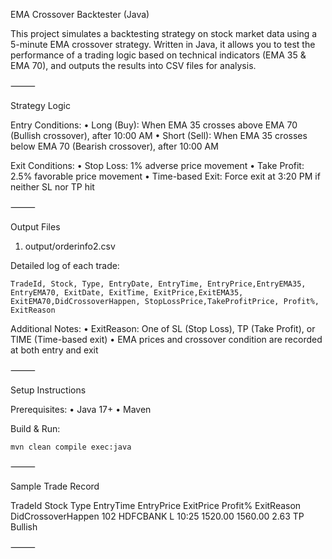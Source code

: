 EMA Crossover Backtester (Java)

This project simulates a backtesting strategy on stock market data using a 5-minute EMA crossover strategy. Written in Java, it allows you to test the performance of a trading logic based on technical indicators (EMA 35 & EMA 70), and outputs the results into CSV files for analysis.

⸻

Strategy Logic

Entry Conditions:
	•	Long (Buy): When EMA 35 crosses above EMA 70 (Bullish crossover), after 10:00 AM
	•	Short (Sell): When EMA 35 crosses below EMA 70 (Bearish crossover), after 10:00 AM

Exit Conditions:
	•	Stop Loss: 1% adverse price movement
	•	Take Profit: 2.5% favorable price movement
	•	Time-based Exit: Force exit at 3:20 PM if neither SL nor TP hit

⸻

Output Files

1. output/orderinfo2.csv

Detailed log of each trade:

```TradeId, Stock, Type, EntryDate, EntryTime, EntryPrice,EntryEMA35, EntryEMA70, ExitDate, ExitTime, ExitPrice,ExitEMA35, ExitEMA70,DidCrossoverHappen, StopLossPrice,TakeProfitPrice, Profit%, ExitReason ```

 Additional Notes:
	•	ExitReason: One of SL (Stop Loss), TP (Take Profit), or TIME (Time-based exit)
	•	EMA prices and crossover condition are recorded at both entry and exit

⸻

Setup Instructions

Prerequisites:
	•	Java 17+
	•	Maven

Build & Run:

```mvn clean compile exec:java```

⸻

 Sample Trade Record

TradeId	Stock	Type	EntryTime	EntryPrice	ExitPrice	Profit%	ExitReason	DidCrossoverHappen
102	HDFCBANK	L	10:25	1520.00	1560.00	2.63	TP	Bullish

⸻
